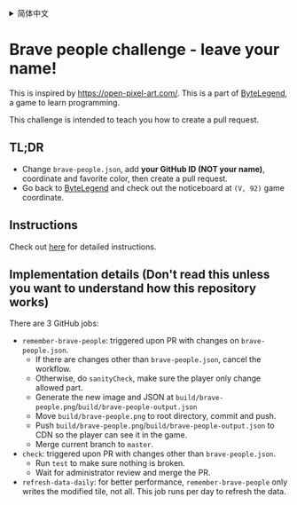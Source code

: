 <details>
  <summary>简体中文</summary>

  # 勇士挑战：人过留名，雁过留声

  这是一个教学，旨在帮助你学习创建GitHub的pull request，这是向世界上任何开源项目贡献代码的第一步。

  ## 太长不看的描述

  - 修改`brave-people.json`，在里面加入你的**GitHub用户ID (不是你自己的名字)**，坐标和喜欢的颜色，然后创建一个pull request。
    点击[这里](https://github.com/ByteLegendQuest/remember-brave-people/blob/master/docs/zh/create-your-first-pull-request.md)查看详细步骤。
  - 回到[字节传说](https://bytelegend.com)，然后查看`(V, 92)`游戏坐标处的公告牌。

</details>

# Brave people challenge - leave your name!

This is inspired by https://open-pixel-art.com/. This is a part of [ByteLegend](https://bytelegend.com), a game to learn programming.

This challenge is intended to teach you how to create a pull request.

## TL;DR

- Change `brave-people.json`, add **your GitHub ID (NOT your name)**, coordinate and favorite color, then create a pull request.
- Go back to [ByteLegend](https://bytelegend.com) and check out the noticeboard at `(V, 92)` game coordinate.

## Instructions

Check out [here](https://github.com/ByteLegendQuest/remember-brave-people/blob/master/docs/en/create-your-first-pull-request.md) for detailed instructions.

## Implementation details (Don't read this unless you want to understand how this repository works)

There are 3 GitHub jobs:

- `remember-brave-people`: triggered upon PR with changes on `brave-people.json`.
  - If there are changes other than `brave-people.json`, cancel the workflow.
  - Otherwise, do `sanityCheck`, make sure the player only change allowed part.
  - Generate the new image and JSON at `build/brave-people.png`/`build/brave-people-output.json`
  - Move `build/brave-people.png` to root directory, commit and push.
  - Push `build/brave-people.png`/`build/brave-people-output.json` to CDN so the player can see it in the game.
  - Merge current branch to `master`.
- `check`: triggered upon PR with changes other than `brave-people.json`.
  - Run `test` to make sure nothing is broken.
  - Wait for administrator review and merge the PR.
- `refresh-data-daily`: for better performance, `remember-brave-people` only writes the
  modified tile, not all. This job runs per day to refresh the data.
